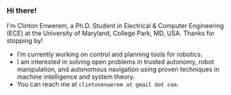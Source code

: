 ### Hi there!

I'm Clinton Enwerem, a Ph.D. Student in Electrical & Computer Engineering (ECE) at the University of Maryland, College Park, MD, USA. Thanks for stopping by!

<!--
**coenwerem/coenwerem** is a ✨ _special_ ✨ repository because its `README.md` (this file) appears on your GitHub profile.

Here are some ideas to get you started:
-->
- I’m currently working on control and planning tools for robotics.
- I am interested in solving open problems in trusted autonomy, robot manipulation, and autonomous navigation using proven techniques in machine intelligence and system theory. 
- You can reach me at `clintonenwerem at gmail dot com`.

